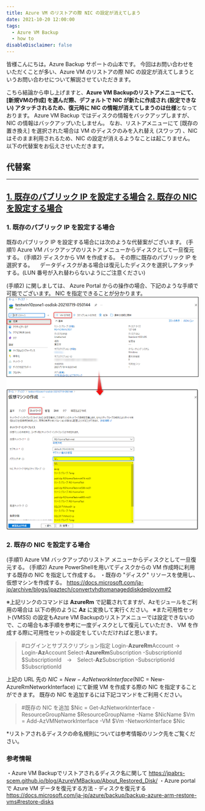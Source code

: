 ```yaml
---
title: Azure VM のリストアの際 NIC の設定が消えてしまう
date: 2021-10-20 12:00:00
tags:
  - Azure VM Backup
  - how to
disableDisclaimer: false
---
```


<!-- more -->
皆様こんにちは。Azure Backup サポートの山本です。
今回はお問い合わせをいただくことが多い、Azure VM のリストアの際 NIC の設定が消えてしまうというお問い合わせについて解説させていただきます。

こちら結論から申し上げますと、**Azure VM Backupのリストアメニューにて、[新規VMの作成] を選んだ際、デフォルトで NIC が新たに作成され (設定できない) アタッチされるため、復元時に NIC の情報が消えてしまうのは仕様**となっております。
Azure VM Backup ではディスクの情報をバックアップしますが、NIC の情報はバックアップいたしません。
なお、リストアメニューにて [既存の置き換え] を選択された場合は VM のディスクのみを入れ替え (スワップ) 、NIC はそのまま利用されるため、NIC の設定が消えるようなことは起こりません。
以下の代替案をお伝えさせいただきます。


## 代替案
-----------------------------------------------------------
[1. 既存のパブリック IP を設定する場合](#1)
[2. 既存の NIC を設定する場合](#2)
-----------------------------------------------------------

### <a id="1"></a> 1. 既存のパブリック IP を設定する場合
既存のパブリック IP を設定する場合には次のような代替案がございます。
(手順1) Azure VM バックアップのリストア メニューからディスクとして一旦復元する。
(手順2) ディスクから VM を作成する。
	  その際に既存のパブリック IP を選択する。
	　データディスクがある場合は復元したディスクを選択しアタッチする。(LUN 番号が入れ替わらないようにご注意ください)

(手順2) に関しましては、 Azure Portal からの操作の場合、下記のような手順で可能でございます。
NIC を指定できることが分かります。
![DiskからのVM作成](./VMRestoring_NIC_Configuration/VMRestoring_NIC_Configuration_01.png)


### <a id="2"></a> 2. 既存の NIC を設定する場合
(手順1) Azure VM バックアップのリストア メニューからディスクとして一旦復元する。
(手順2) Azure PowerShellを用いてディスクからの VM 作成時に利用する既存の NIC を指定して作成する。
・既存の "ディスク" リソースを使用し、仮想マシンを作成する。
https://docs.microsoft.com/ja-jp/archive/blogs/jpaztech/convertvhdtomanageddiskdeployvm#2

※上記リンクのコマンドは **AzureRm** で記載されてますが、Azモジュールをご利用の場合は 以下の例のように **Az** に変換して実行ください。
※また可用性セット(VMSS) の設定もAzure VM Backupのリストアメニューでは設定できないので、この場合も本手順を参考に一度ディスクとして復元していただき、 VM を作成する際に可用性セットの設定をしていただければと思います。
　　　
>#ログインとサブスクリプション指定
Login-**AzureRm**Account →　Login-**Az**Account
Select-**AzureRm**Subscription -SubscriptionId $SubscriptionId　→　Select-**Az**Subscription -SubscriptionId $SubscriptionId

上記の URL 先の $NIC = New-AzNetworkInterface ($NIC = New-AzureRmNetworkInterface) にて新規 VM を作成する際の NIC を指定することができます。
既存の NIC を追加するには下記コマンドをご利用ください。

>#既存の NIC を追加
$Nic = Get-AzNetworkInterface -ResourceGroupName $ResourceGroupName -Name $NicName
$Vm = Add-AzVMNetworkInterface -VM $Vm -NetworkInterface $Nic

*リストアされるディスクの命名規則については参考情報のリンク先をご覧ください。

### 参考情報
・Azure VM Backupでリストアされるディスク名に関して
https://jpabrs-scem.github.io/blog/AzureVMBackup/About_Restored_Disk/
・Azure portal で Azure VM データを復元する方法 - ディスクを復元する
https://docs.microsoft.com/ja-jp/azure/backup/backup-azure-arm-restore-vms#restore-disks


